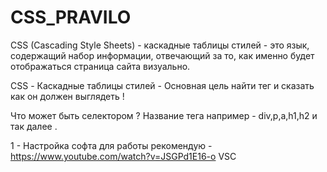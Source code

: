 # CSS_PRAVILO

CSS (Cascading Style Sheets) - каскадные таблицы стилей - это язык,
 содержащий набор информации, отвечающий за то, 
 как именно будет отображаться страница сайта визуально. 

 CSS - Каскадные таблицы стилей - Основная цель найти тег и сказать как он должен выглядеть !

 Что может быть селектором ?
 Название тега например - div,p,a,h1,h2 и так далее .

 1 - Настройка софта для работы рекомендую - https://www.youtube.com/watch?v=JSGPd1E16-o VSC